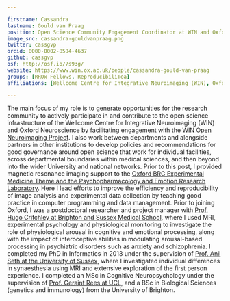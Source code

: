 ```yaml
---

firstname: Cassandra
lastname: Gould van Praag
position: Open Science Community Engagement Coordinator at WIN and Oxford Neuroscience
image_src: cassandra-gouldvanpraag.png
twitter: cassgvp
orcid: 0000-0002-8584-4637
github: cassgvp
osf: http://osf.io/7s93g/
website: https://www.win.ox.ac.uk/people/cassandra-gould-van-praag
groups: [RROx Fellows, ReproducibiliTea]
affiliations: [Wellcome Centre for Integrative Neuroimaging (WIN), Oxford Neuroscience, Department of Psychiatry, Medical Sciences Division]

---
```


The main focus of my role is to generate opportunities for the research community to actively participate in and contribute to the open science infrastructure of the Wellcome Centre for Integrative Neuroimaging (WIN) and Oxford Neuroscience by facilitating engagement with the [WIN Open Neuroimaging Project](https://www.win.ox.ac.uk/open-neuroimaging). I also work between departments and alongside partners in other institutions to develop policies and recommendations for good governance around open science that work for individual facilities, across departmental boundaries within medical sciences, and then beyond into the wider University and national networks. Prior to this post, I provided magnetic resonance imaging support to the [Oxford BRC Experimental Medicine Theme and the Psychopharmacology and Emotion Research Laboratory](https://www.psych.ox.ac.uk/research/psychopharmacology-and-emotion-research-laboratory). Here I lead efforts to improve the efficiency and reproducibility of image analysis and experimental data collection by teaching good practice in computer programming and data management. Prior to joining Oxford, I was a postdoctoral researcher and project manager with [Prof. Hugo Critchley at Brighton and Sussex Medical School](https://www.bsms.ac.uk/about/contact-us/staff/professor-hugo-d-critchley.aspx), where I used MRI, experimental psychology and physiological monitoring to investigate the role of physiological arousal in cognitive and emotional processing, along with the impact of interoceptive abilities in modulating arousal-based processing in psychiatric disorders such as anxiety and schizophrenia. I completed my PhD in Informatics in 2013 under the supervision of [Prof. Anil Seth at the University of Sussex](http://www.sussex.ac.uk/sackler/people/directors), where I investigated individual differences in synaesthesia using MRI and extensive exploration of the first person experience. I completed an MSc in Cognitive Neuropsychology under the supervision of [Prof. Geraint Rees at UCL](http://www.fil.ion.ucl.ac.uk/~grees/), and a BSc in Biological Sciences (genetics and immunology) from the University of Brighton.
